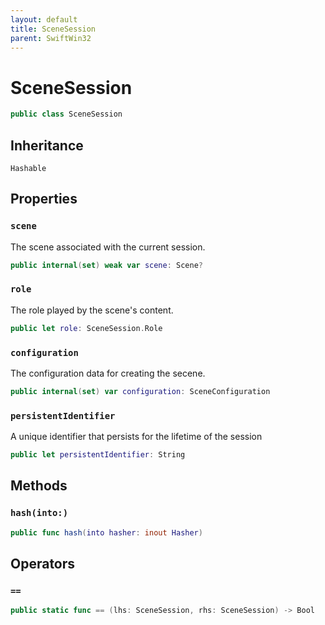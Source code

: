 ```yaml
---
layout: default
title: SceneSession
parent: SwiftWin32
---
```

# SceneSession

``` swift
public class SceneSession 
```

## Inheritance

`Hashable`

## Properties

### `scene`

The scene associated with the current session.

``` swift
public internal(set) weak var scene: Scene?
```

### `role`

The role played by the scene's content.

``` swift
public let role: SceneSession.Role
```

### `configuration`

The configuration data for creating the secene.

``` swift
public internal(set) var configuration: SceneConfiguration
```

### `persistentIdentifier`

A unique identifier that persists for the lifetime of the session

``` swift
public let persistentIdentifier: String
```

## Methods

### `hash(into:)`

``` swift
public func hash(into hasher: inout Hasher) 
```

## Operators

### `==`

``` swift
public static func == (lhs: SceneSession, rhs: SceneSession) -> Bool 
```
